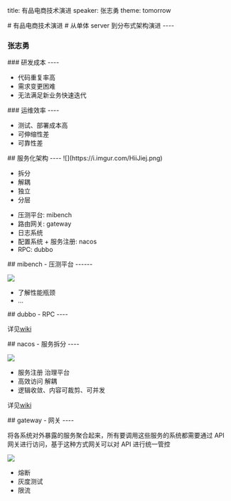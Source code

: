 title: 有品电商技术演进
speaker: 张志勇
theme: tomorrow

<slide :class="aligncenter">
# 有品电商技术演进
# 从单体 server 到分布式架构演进
----

### 张志勇

<slide>
### 研发成本
----

* 代码重复率高
* 需求变更困难
* 无法满足新业务快速迭代

<slide>
### 运维效率
----

* 测试、部署成本高
* 可伸缩性差
* 可靠性差

<slide>
## 服务化架构
----

<slide :class="aligncenter">
![](https://i.imgur.com/HiiJiej.png)

<slide>

* 拆分
* 解耦
* 独立
* 分层

<slide>

* 压测平台\: mibench
* 路由网关\: gateway
* 日志系统
* 配置系统 + 服务注册\: nacos
* RPC\: dubbo

<slide>
## mibench - 压测平台
------

![](https://i.imgur.com/NAX2vSV.png)


<slide>

* 了解性能瓶颈
* ...

<slide>
## dubbo - RPC
----

详见[wiki](https://wiki.n.miui.com/display/MIOTStore/dubbo-demo)

<slide>
## nacos - 服务拆分
----

![](https://i.imgur.com/7xVqPQM.png)

<slide>

* 服务注册 治理平台
* 高效访问 解耦
* 逻辑收敛、内容可裁剪、可并发

<slide>

详见[wiki](https://wiki.n.miui.com/display/MIOTStore/dubbo-demo)

<slide>
## gateway - 网关
----

将各系统对外暴露的服务聚合起来，所有要调用这些服务的系统都需要通过 API 网关进行访问，基于这种方式网关可以对 API 进行统一管控

![](https://i.imgur.com/4J0nYXP.png)

<slide>

* 熔断
* 灰度测试
* 限流
